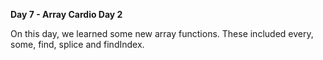 <strong>Day 7 - Array Cardio Day 2</strong>

On this day, we learned some new array functions. These included
every, some, find, splice and findIndex.
